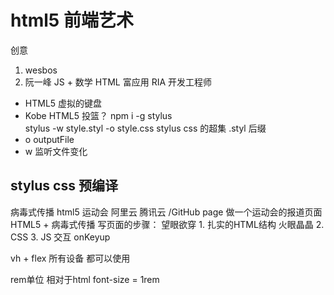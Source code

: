 # html5 前端艺术
创意
1. wesbos
2. 阮一峰 JS + 数学
HTML 富应用  RIA 开发工程师
- HTML5 虚拟的键盘
- Kobe HTML5 投篮？
npm i -g stylus  
stylus -w style.styl -o style.css
stylus css 的超集
.styl 后缀
- o outputFile 
- w 监听文件变化

## stylus css 预编译
病毒式传播 html5
运动会
阿里云 腾讯云 /GitHub page
做一个运动会的报道页面  HTML5 + 病毒式传播
写页面的步骤：
望眼欲穿 1. 扎实的HTML结构 火眼晶晶
2. CSS 
3. JS 交互 onKeyup

vh + flex 所有设备 都可以使用

rem单位 相对于html font-size  = 1rem